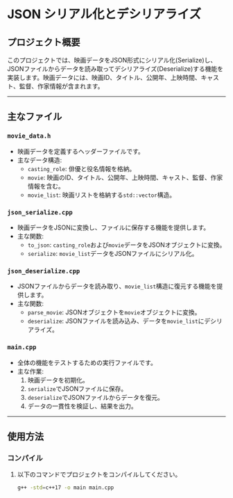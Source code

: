 # JSON シリアル化とデシリアライズ

## プロジェクト概要
このプロジェクトでは、映画データをJSON形式にシリアル化(Serialize)し、JSONファイルからデータを読み取ってデシリアライズ(Deserialize)する機能を実装します。映画データには、映画ID、タイトル、公開年、上映時間、キャスト、監督、作家情報が含まれます。

---

## 主なファイル

### **`movie_data.h`**
- 映画データを定義するヘッダーファイルです。
- 主なデータ構造:
  - `casting_role`: 俳優と役名情報を格納。
  - `movie`: 映画のID、タイトル、公開年、上映時間、キャスト、監督、作家情報を含む。
  - `movie_list`: 映画リストを格納する`std::vector`構造。

### **`json_serialize.cpp`**
- 映画データをJSONに変換し、ファイルに保存する機能を提供します。
- 主な関数:
  - `to_json`: `casting_role`および`movie`データをJSONオブジェクトに変換。
  - `serialize`: `movie_list`データをJSONファイルにシリアル化。

### **`json_deserialize.cpp`**
- JSONファイルからデータを読み取り、`movie_list`構造に復元する機能を提供します。
- 主な関数:
  - `parse_movie`: JSONオブジェクトを`movie`オブジェクトに変換。
  - `deserialize`: JSONファイルを読み込み、データを`movie_list`にデシリアライズ。

### **`main.cpp`**
- 全体の機能をテストするための実行ファイルです。
- 主な作業:
  1. 映画データを初期化。
  2. `serialize`でJSONファイルに保存。
  3. `deserialize`でJSONファイルからデータを復元。
  4. データの一貫性を検証し、結果を出力。

---

## 使用方法

### **コンパイル**
1. 以下のコマンドでプロジェクトをコンパイルしてください。
   ```bash
   g++ -std=c++17 -o main main.cpp